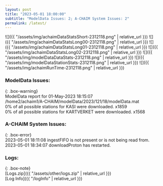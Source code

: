 ```yaml
---
layout: post
title: "2023-05-01 18:00:00"
subtitle: "ModelData Issues: 2; A-CHAIM System Issues: 2"
permalink: /latest/
---
```


![]({{ "/assets/img/achaimDataStatsShort-2312118.png" | relative_url }})
![]({{ "/assets/img/achaimDataStatsLong00-2312118.png" | relative_url }})
![]({{ "/assets/img/achaimDataStatsLong01-2312118.png" | relative_url }})
![]({{ "/assets/img/achaimDataStatsLong02-2312118.png" | relative_url }})
![]({{ "/assets/img/modelDataDataStats-2312118.png" | relative_url }})
![]({{ "/assets/img/modelDataStationStats-2312118.png" | relative_url }})
![]({{ "/assets/img/achaimRunTime-2312118.png" | relative_url }})


### ModelData Issues:  
  
{: .box-warning}  
 ModelData report for 01-May-2023 18:15:07   
 /home2/achaim1/A-CHAIM/modelData/2023/121/18/modelData.mat   
 0% of all possible stations for KASI were downloaded. x1859   
 0% of all possible stations for KARTVERKET were downloaded. x1568   
  
### A-CHAIM System Issues:  
  
{: .box-error}  
2023-05-01 18:11:08 ingestFIFO is not present or is not being read from.  
2023-05-01 18:34:07 downloadProton has restarted.  

### Logs:  
  
{: .box-note}  
[Logs.zip]({{ "/assets/other/logs.zip" | relative_url }})  
[Log Info]({{ "/logInfo" | relative_url }})  

